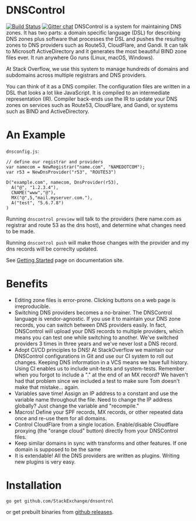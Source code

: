 # DNSControl

[![Build Status](https://travis-ci.org/StackExchange/dnscontrol.svg?branch=master)](https://travis-ci.org/StackExchange/dnscontrol)
[![Gitter chat](https://badges.gitter.im/dnscontrol/Lobby.png)](https://gitter.im/dnscontrol/Lobby)
DNSControl is a system for maintaining DNS zones.  It has two parts:
a domain specific language (DSL) for describing DNS zones plus
software that processes the DSL and pushes the resulting zones to
DNS providers such as Route53, CloudFlare, and Gandi.  It can talk
to Microsoft ActiveDirectory and it generates the most beautiful
BIND zone files ever.  It run anywhere Go runs (Linux, macOS,
Windows).

At Stack Overflow, we use this system to manage hundreds of domains
and subdomains across multiple registrars and DNS providers.

You can think of it as a DNS compiler.  The configuration files are
written in a DSL that looks a lot like JavaScript.  It is compiled
to an intermediate representation (IR).  Compiler back-ends use the
IR to update your DNS zones on services such as Route53, CloudFlare,
and Gandi, or systems such as BIND and ActiveDirectory.

# An Example

`dnsconfig.js`:

```
// define our registrar and providers
var namecom = NewRegistrar("name.com", "NAMEDOTCOM");
var r53 = NewDnsProvider("r53", "ROUTE53")

D("example.com", namecom, DnsProvider(r53),
  A("@", "1.2.3.4"),
  CNAME("www","@"),
  MX("@",5,"mail.myserver.com."),
  A("test", "5.6.7.8")
)
```

Running `dnscontrol preview` will talk to the providers (here name.com as registrar and route 53 as the dns host), and determine what changes need to be made.

Running `dnscontrol push` will make those changes with the provider and my dns records will be correclty updated.

See [Getting Started](https://stackexchange.github.io/dnscontrol/getting-started) page on documentation site.

# Benefits

* Editing zone files is error-prone.  Clicking buttons on a web
page is irreproducible.
* Switching DNS providers becomes a no-brainer.  The DNSControl
language is vendor-agnostic.  If you use it to maintain your DNS
zone records, you can switch between DNS providers easily. In fact,
DNSControl will upload your DNS records to multiple providers, which
means you can test one while switching to another. We've switched
providers 3 times in three years and we've never lost a DNS record.
* Adopt CI/CD principles to DNS!  At StackOverflow we maintain our
DNSControl configurations in Git and use our CI system to roll out
changes.  Keeping DNS information in a VCS means we have full
history.  Using CI enables us to include unit-tests and system-tests.
Remember when you forgot to include a "." at the end of an MX record?
We haven't had that problem since we included a test to make sure
Tom doesn't make that mistake... again.
* Variables save time!  Assign an IP address to a constant and use
the variable name throughout the file. Need to change the IP address
globally? Just change the variable and "recompile."
* Macros!  Define your SPF records, MX records, or other repeated
data once and re-use them for all domains.
* Control CloudFlare from a single location.  Enable/disable
Cloudflare proxying (the "orange cloud" button) directly from your
DNSControl files.
* Keep similar domains in sync with transforms and other features.
If one domain is supposed to be the same
* It is extendable!  All the DNS providers are written as plugins.
Writing new plugins is very easy.

# Installation

`go get github.com/StackExchange/dnsontrol`

or get prebuilt binaries from [github releases](https://github.com/StackExchange/dnscontrol/releases/latest).
